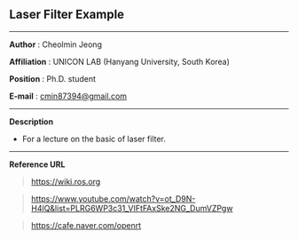 ## Laser Filter Example

---
**Author** : Cheolmin Jeong

**Affiliation** : UNICON LAB (Hanyang University, South Korea)

**Position** : Ph.D. student

**E-mail** : cmin87394@gmail.com

---
**Description**

  * For a lecture on the basic of laser filter.
  

---
**Reference URL**

> https://wiki.ros.org
  
> https://www.youtube.com/watch?v=ot_D9N-H4lQ&list=PLRG6WP3c31_VIFtFAxSke2NG_DumVZPgw
  
> https://cafe.naver.com/openrt

